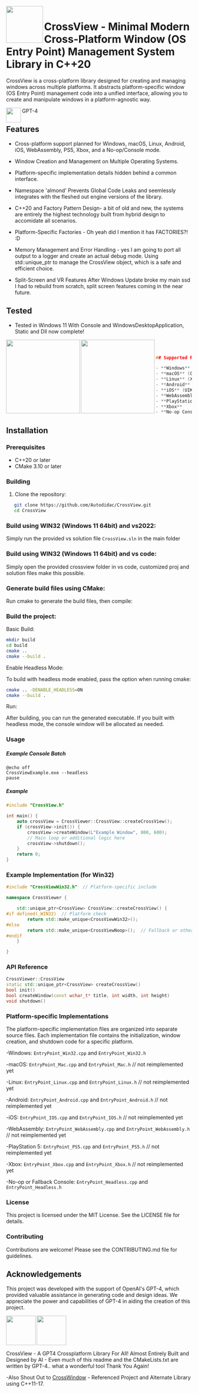 <img align="left" src="image/1.jpg" width="100px"/>


# CrossView - Minimal Modern Cross-Platform Window (OS Entry Point) Management System Library in C++20
CrossView is a cross-platform library designed for creating and managing windows across multiple platforms. It abstracts platform-specific window (OS Entry Point) management code into a unified interface, allowing you to create and manipulate windows in a platform-agnostic way. 


<img align="left" src="image/gpt.jpg" width="40px"/>GPT-4



## Features


- Cross-platform support planned for Windows, macOS, Linux, Android, iOS, WebAssembly, PS5, Xbox, and a No-op/Console mode.
- Window Creation and Management on Multiple Operating Systems.
- Platform-specific implementation details hidden behind a common interface.
- Namespace 'almond' Prevents Global Code Leaks and seemlessly integrates with the fleshed out engine versions of the library.
- C++20 and Factory Pattern Design- a bit of old and new, the systems are entirely the highest technology built from hybrid design to accomidate all scenarios.
- Platform-Specific Factories - Oh yeah did I mention it has FACTORIES?! :D
- Memory Management and Error Handling - yes I am going to port all output to a logger and create an actual debug mode.
Using std::unique_ptr to manage the CrossView object, which is a safe and efficient choice.

- Split-Screen and VR Features
After Windows Update broke my main ssd I had to rebuild from scratch, split screen features coming in the near future.


## Tested

- Tested in Windows 11 With Console and WindowsDesktopApplication, Static and Dll now complete!

<img align="left" src="image/1.png" width="200px"/>

<img align="left" src="image/4.png" width="200px"/>

```cpp



## Supported Platforms

- **Windows** (Win32)
- **macOS** (Cocoa)
- **Linux** (XCB or XLib)
- **Android**
- **iOS** (UIKit)
- **WebAssembly** (Emscripten)
- **PlayStation 5** (PS5)
- **Xbox**
- **No-op Console** (Headless mode)
```



## Installation



### Prerequisites

- C++20 or later
- CMake 3.10 or later



### Building

1. Clone the repository:
```sh
   git clone https://github.com/Autodidac/CrossView.git
   cd CrossView
```





### Build using WIN32 (Windows 11 64bit) and vs2022:
Simply run the provided vs solution file `CrossView.sln` in the main folder


### Build using WIN32 (Windows 11 64bit) and vs code:
Simply open the provided crossview folder in vs code, customized proj and solution files make this possible.


### Generate build files using CMake:
Run cmake to generate the build files, then compile:



### Build the project:
Basic Build:
```sh
mkdir build
cd build
cmake ..
cmake --build .
```
Enable Headless Mode:

To build with headless mode enabled, pass the option when running cmake:
```sh
cmake .. -DENABLE_HEADLESS=ON
cmake --build .
```
Run:

After building, you can run the generated executable. If you built with headless mode, the console window will be allocated as needed.


### Usage


##### Example Console Batch
```batch
@echo off
CrossViewExample.exe --headless
pause
```


##### Example
```cpp
#include "CrossView.h"

int main() {
    auto crossView = CrossViewer::CrossView::createCrossView();
    if (crossView->init()) {
        crossView->createWindow(L"Example Window", 800, 600);
        // Main loop or additional logic here
        crossView->shutdown();
    }
    return 0;
}
```


### Example Implementation (for Win32)
```cpp
#include "CrossViewWin32.h"  // Platform-specific include

namespace CrossViewer {

    std::unique_ptr<CrossView> CrossView::createCrossView() {
#if defined(_WIN32)  // Platform check
        return std::make_unique<CrossViewWin32>();
#else
        return std::make_unique<CrossViewNoop>();  // Fallback or other platform-specific class
#endif
    }

}
```


### API Reference

```cpp
CrossViewer::CrossView
static std::unique_ptr<CrossView> createCrossView()
bool init()
bool createWindow(const wchar_t* title, int width, int height)
void shutdown()

```



### Platform-specific Implementations
The platform-specific implementation files are organized into separate source files. Each implementation file contains the initialization, window creation, and shutdown code for a specific platform.

-Windows: `EntryPoint_Win32.cpp` and `EntryPoint_Win32.h`

-macOS: `EntryPoint_Mac.cpp` and `EntryPoint_Mac.h`  // not reimplemented yet

-Linux: `EntryPoint_Linux.cpp` and `EntryPoint_Linux.h`  // not reimplemented yet

-Android: `EntryPoint_Android.cpp` and `EntryPoint_Android.h`  // not reimplemented yet

-iOS: `EntryPoint_IOS.cpp` and `EntryPoint_IOS.h`  // not reimplemented yet

-WebAssembly: `EntryPoint_WebAssembly.cpp` and `EntryPoint_WebAssembly.h`  // not reimplemented yet

-PlayStation 5: `EntryPoint_PS5.cpp` and `EntryPoint_PS5.h`  // not reimplemented yet

-Xbox: `EntryPoint_Xbox.cpp` and `EntryPoint_Xbox.h`  // not reimplemented yet

-No-op or Fallback Console: `EntryPoint_Headless.cpp` and `EntryPoint_Headless.h`





### License
This project is licensed under the MIT License. See the LICENSE file for details.




### Contributing
Contributions are welcome! Please see the CONTRIBUTING.md file for guidelines.




## Acknowledgements
This project was developed with the support of OpenAI's GPT-4, which provided valuable assistance in generating code and design ideas. We appreciate the power and capabilities of GPT-4 in aiding the creation of this project.



<img align="left" src="image/2.jpg" width="80px"/>
<img align="center" src="image/gpt4all.png" width="80px"/>

CrossView - A GPT4 Crossplatform Library For All! Almost Entirely Built and Designed by AI - Even much of this readme and the CMakeLists.txt are written by GPT-4.. what a wonderful tool Thank You Again!



-Also Shout Out to [CrossWindow](https://github.com/alaingalvan/CrossWindow) - Referenced Project and Alternate Library using C++11-17.



